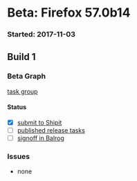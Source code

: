 # Beta: Firefox 57.0b14

### Started: 2017-11-03

## Build 1

### Beta Graph
[task group](https://tools.taskcluster.net/push-inspector/#/Y6ci5YaIRACpuA0cg0ogAQ)


#### Status
- [x] [submit to Shipit](https://wiki.mozilla.org/Release:Release_Automation_on_Mercurial:Starting_a_Release#Submit_to_Ship_It)
- [ ] [published release tasks](../how-tos/relpro.md#4-publish-release)
- [ ] [signoff in Balrog](../how-tos/relpro.md#3-signoffs)

### Issues
- none
